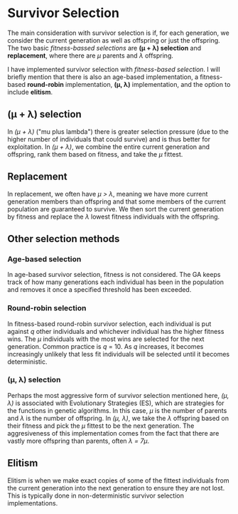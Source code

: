 # Survivor Selection

The main consideration with survivor selection is if, for each generation, we consider the current generation as well as offspring or just the offspring. 
The two basic *fitness-bassed selections* are **(μ + λ) selection** and **replacement**, where there are *μ* parents and *λ* offspring.

I have implemented survivor selection with *fitness-based selection*. I will briefly mention that there is also an age-based implementation, 
a fitness-based **round-robin** implementation, **(μ, λ)** implementation, and the option to include **elitism**.

## (μ + λ) selection

In *(μ + λ)* ("mu plus lambda") there is greater selection pressure (due to the higher number of individuals that could survive) and is thus better for 
exploitation. In *(μ + λ)*, we combine the entire current generation and offspring, rank them based on fitness, and take the *μ* fittest.

## Replacement

In replacement, we often have *μ > λ*, meaning we have more current generation members than offspring and that some members of the current population are 
guaranteed to survive. We then sort the current generation by fitness and replace the *λ* lowest fitness individuals with the offspring.

## Other selection methods

### Age-based selection

In age-based survivor selection, fitness is not considered. The GA keeps track of how many generations each individual has been in the population and 
removes it once a specified threshold has been exceeded.

### Round-robin selection

In fitness-based round-robin survivor selection, each individual is put against *q* other individuals and whichever individual has the higher fitness wins. 
The *μ* individuals with the most wins are selected for the next generation. Common practice is *q* = 10. As *q* increases, it becomes increasingly unlikely 
that less fit individuals will be selected until it becomes deterministic.

### (μ, λ) selection

Perhaps the most aggressive form of survivor selection mentioned here, *(μ, λ)* is associated with Evolutionary Strategies (ES), which are strategies 
for the functions in genetic algorithms. In this case, *μ* is the number of parents and *λ* is the number of offspring. In *(μ, λ)*, we take the *λ* offspring 
based on their fitness and pick the *μ* fittest to be the next generation. The aggresiveness of this implementation comes from the fact that there are 
vastly more offspring than parents, often *λ = 7μ*.

## Elitism

Elitism is when we make exact copies of some of the fittest individuals from the current generation into the next generation to ensure they are not lost. 
This is typically done in non-deterministic survivor selection implementations.
